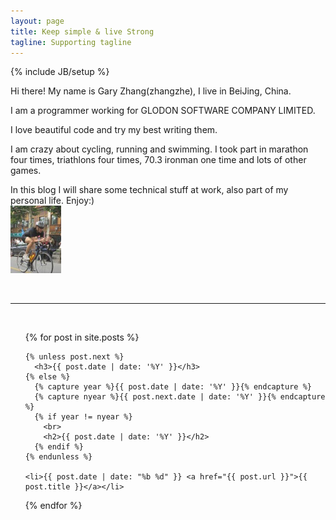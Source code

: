 ```yaml
---
layout: page
title: Keep simple & live Strong
tagline: Supporting tagline
---
```

{% include JB/setup %}

Hi there! My name is Gary Zhang(zhangzhe), I live in BeiJing, China.

I am a programmer working for GLODON SOFTWARE COMPANY LIMITED.

I love beautiful code and try my best writing them.

I am crazy about cycling, running and swimming. I took part in marathon four times, triathlons four times, 70.3 ironman one time and lots of other games.

In this blog I will share some technical stuff at work, also part of my personal life. Enjoy:)  <br>
![Alt text](/images/portrait.jpg "me")


<br>

***

<br>


<ul>
  {% for post in site.posts %}

    {% unless post.next %}
      <h3>{{ post.date | date: '%Y' }}</h3>
    {% else %}
      {% capture year %}{{ post.date | date: '%Y' }}{% endcapture %}
      {% capture nyear %}{{ post.next.date | date: '%Y' }}{% endcapture %}
      {% if year != nyear %}
        <br>
        <h2>{{ post.date | date: '%Y' }}</h2>
      {% endif %}
    {% endunless %}
    
    <li>{{ post.date | date: "%b %d" }} <a href="{{ post.url }}">{{ post.title }}</a></li>
  {% endfor %}
</ul>
